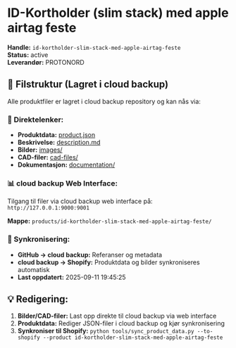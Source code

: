 # ID-Kortholder (slim stack) med apple airtag feste

**Handle:** `id-kortholder-slim-stack-med-apple-airtag-feste`  
**Status:** active  
**Leverandør:** PROTONORD

## 📁 Filstruktur (Lagret i cloud backup)

Alle produktfiler er lagret i cloud backup repository og kan nås via:

### 🔗 Direktelenker:
- **Produktdata:** [product.json](http://127.0.0.1:9000/products/id-kortholder-slim-stack-med-apple-airtag-feste/product.json)
- **Beskrivelse:** [description.md](http://127.0.0.1:9000/products/id-kortholder-slim-stack-med-apple-airtag-feste/description.md)
- **Bilder:** [images/](http://127.0.0.1:9000/products/id-kortholder-slim-stack-med-apple-airtag-feste/images/)
- **CAD-filer:** [cad-files/](http://127.0.0.1:9000/products/id-kortholder-slim-stack-med-apple-airtag-feste/cad-files/)
- **Dokumentasjon:** [documentation/](http://127.0.0.1:9000/products/id-kortholder-slim-stack-med-apple-airtag-feste/documentation/)

### 📊 cloud backup Web Interface:
Tilgang til filer via cloud backup web interface på:
`http://127.0.0.1:9000:9001`

**Mappe:** `products/id-kortholder-slim-stack-med-apple-airtag-feste/`

### 🔄 Synkronisering:
- **GitHub → cloud backup:** Referanser og metadata
- **cloud backup → Shopify:** Produktdata og bilder synkroniseres automatisk
- **Last oppdatert:** 2025-09-11 19:45:25

## 💡 Redigering:
1. **Bilder/CAD-filer:** Last opp direkte til cloud backup via web interface
2. **Produktdata:** Rediger JSON-filer i cloud backup og kjør synkronisering
3. **Synkroniser til Shopify:** `python tools/sync_product_data.py --to-shopify --product id-kortholder-slim-stack-med-apple-airtag-feste`
